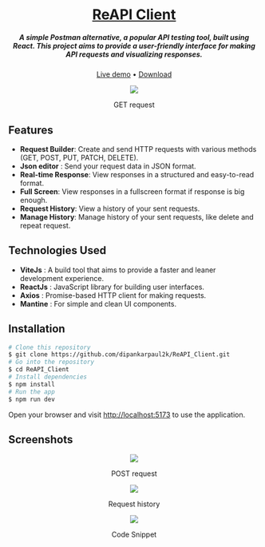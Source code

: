 <h1 align="center">
	<a href="https://reapi-client.vercel.app/">ReAPI Client</a>
</h1>

<h5 align="center">A simple Postman alternative, a popular API testing tool, built using React. This project aims to provide a user-friendly interface for making API requests and visualizing responses.</h5>

<p align="center">
	<a href="https://reapi-client.vercel.app/">Live demo</a>
	•
	<a href="https://github.com/dipankarpaul2k/ReAPI_Client/archive/refs/heads/main.zip">Download</a>
</p>

<div align="center">
	<img src="https://res.cloudinary.com/dysni0qfj/image/upload/v1713343023/ReAPI%20Client%20Project/ReAPI_Client_GET_request.png" />
	<p>GET request</p>
</div>

## Features

- **Request Builder**: Create and send HTTP requests with various methods (GET, POST, PUT, PATCH, DELETE).
- **Json editor** : Send your request data in JSON format.
- **Real-time Response**: View responses in a structured and easy-to-read format.
- **Full Screen**: View responses in a fullscreen format if response is big enough.
- **Request History**: View a history of your sent requests.
- **Manage History**: Manage history of your sent requests, like delete and repeat request.

## Technologies Used

- **ViteJs** : A build tool that aims to provide a faster and leaner development experience.
- **ReactJs** : JavaScript library for building user interfaces.
- **Axios** : Promise-based HTTP client for making requests.
- **Mantine** : For simple and clean UI components.

## Installation

```bash
# Clone this repository
$ git clone https://github.com/dipankarpaul2k/ReAPI_Client.git
# Go into the repository
$ cd ReAPI_Client
# Install dependencies
$ npm install
# Run the app
$ npm run dev
```

Open your browser and visit [http://localhost:5173](http://localhost:5173/) to use the application.

## Screenshots

<div align="center">
	<img src="https://res.cloudinary.com/dysni0qfj/image/upload/v1713343022/ReAPI%20Client%20Project/ReAPI_Client_POST_request.png" />
	<p>POST request</p>
</div>

<div align="center">
	<img src="https://res.cloudinary.com/dysni0qfj/image/upload/v1713428699/ReAPI%20Client%20Project/ReAPI_Client_history.png" />
	<p>Request history</p>
</div>

<div align="center">
	<img src="https://res.cloudinary.com/dysni0qfj/image/upload/v1713428699/ReAPI%20Client%20Project/ReAPI_Client_code_snippet.png" />
	<p>Code Snippet</p>
</div>

